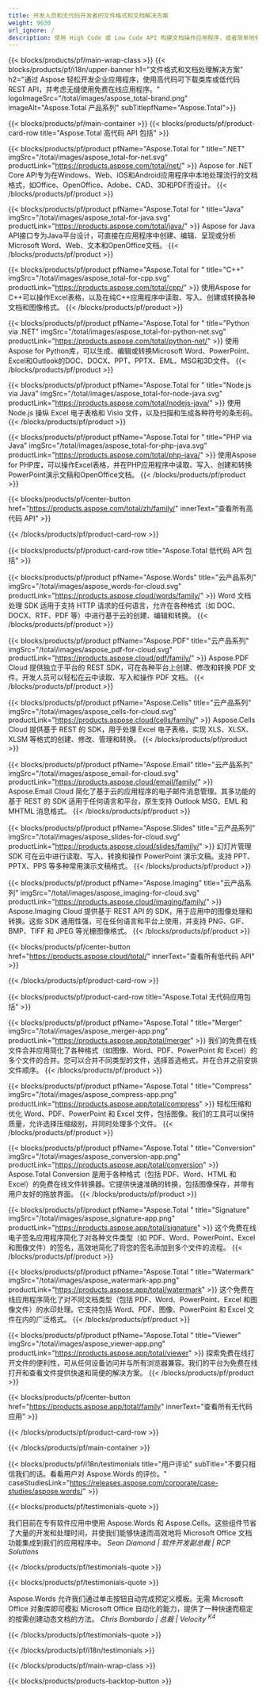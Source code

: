 ```yaml
---
title: 开发人员和无代码开发者的文件格式和文档解决方案
weight: 9630
url_ignore: /
description: 使用 High Code 或 Low Code API 构建文档操作应用程序，或者简单地使用跨平台应用程序查看、比较、检查或转换 100 多种文件格式。探索 Aspose，领先的文档处理 API 和软件解决方案提供商。
---
```


{{< blocks/products/pf/main-wrap-class >}}
{{< blocks/products/pf/i18n/upper-banner h1="文件格式和文档处理解决方案" h2="通过 Aspose 轻松开发企业应用程序，使用高代码可下载类库或低代码 REST API，并考虑无缝使用免费在线应用程序。" logoImageSrc="/total/images/aspose_total-brand.png" imageAlt="Aspose.Total 产品系列" subTitlepfName="Aspose.Total">}}

{{< blocks/products/pf/main-container >}}
{{< blocks/products/pf/product-card-row title="Aspose.Total 高代码 API 包括" >}}

{{< blocks/products/pf/product pfName="Aspose.Total for " title=".NET" imgSrc="/total/images/aspose_total-for-net.svg" productLink="https://products.aspose.com/total/net/" >}}
Aspose for .NET Core API专为在Windows、Web、iOS和Android应用程序中本地处理流行的文档格式，如Office、OpenOffice、Adobe、CAD、3D和PDF而设计。
{{< /blocks/products/pf/product >}}

{{< blocks/products/pf/product pfName="Aspose.Total for " title="Java" imgSrc="/total/images/aspose_total-for-java.svg" productLink="https://products.aspose.com/total/java/" >}}
Aspose for Java API接口专为Java平台设计，可直接在应用程序中创建、编辑、呈现或分析Microsoft Word、Web、文本和OpenOffice文档。
{{< /blocks/products/pf/product >}}

{{< blocks/products/pf/product pfName="Aspose.Total for " title="C++" imgSrc="/total/images/aspose_total-for-cpp.svg" productLink="https://products.aspose.com/total/cpp/" >}}
使用Aspose for C++可以操作Excel表格，以及在纯C++应用程序中读取、写入、创建或转换各种文档和图像格式。
{{< /blocks/products/pf/product >}}

{{< blocks/products/pf/product pfName="Aspose.Total for " title="Python via .NET" imgSrc="/total/images/aspose_total-for-python-net.svg" productLink="https://products.aspose.com/total/python-net/" >}}
使用Aspose for Python库，可以生成、编辑或转换Microsoft Word、PowerPoint、Excel和Outlook的DOC、DOCX、PPT、PPTX、EML、MSG和3D文件。
{{< /blocks/products/pf/product >}}

{{< blocks/products/pf/product pfName="Aspose.Total for " title="Node.js via Java" imgSrc="/total/images/aspose_total-for-node-java.svg" productLink="https://products.aspose.com/total/nodejs-java/" >}}
使用 Node.js 操纵 Excel 电子表格和 Visio 文件，以及扫描和生成各种符号的条形码。
{{< /blocks/products/pf/product >}}

{{< blocks/products/pf/product pfName="Aspose.Total for " title="PHP via Java" imgSrc="/total/images/aspose_total-for-php-java.svg" productLink="https://products.aspose.com/total/php-java/" >}}
使用Aspose for PHP库，可以操作Excel表格，并在PHP应用程序中读取、写入、创建和转换PowerPoint演示文稿和OpenOffice文档。
{{< /blocks/products/pf/product >}}

{{< blocks/products/pf/center-button href="https://products.aspose.com/total/zh/family/" innerText="查看所有高代码 API" >}}

{{< /blocks/products/pf/product-card-row >}}

{{< blocks/products/pf/product-card-row title="Aspose.Total 低代码 API 包括" >}}

{{< blocks/products/pf/product pfName="Aspose.Words" title="云产品系列" imgSrc="/total/images/aspose_words-for-cloud.svg" productLink="https://products.aspose.cloud/words/family/" >}}
Word 文档处理 SDK 适用于支持 HTTP 请求的任何语言，允许在各种格式（如 DOC、DOCX、RTF、PDF 等）中进行基于云的创建、编辑和转换。
{{< /blocks/products/pf/product >}}

{{< blocks/products/pf/product pfName="Aspose.PDF" title="云产品系列" imgSrc="/total/images/aspose_pdf-for-cloud.svg" productLink="https://products.aspose.cloud/pdf/family/" >}}
Aspose.PDF Cloud 提供独立于平台的 REST SDK，可在各种平台上创建、修改和转换 PDF 文件。开发人员可以轻松在云中读取、写入和操作 PDF 文档。
{{< /blocks/products/pf/product >}}

{{< blocks/products/pf/product pfName="Aspose.Cells" title="云产品系列" imgSrc="/total/images/aspose_cells-for-cloud.svg" productLink="https://products.aspose.cloud/cells/family/" >}}
Aspose.Cells Cloud 提供基于 REST 的 SDK，用于处理 Excel 电子表格，实现 XLS、XLSX、XLSM 等格式的创建、修改、管理和转换。
{{< /blocks/products/pf/product >}}

{{< blocks/products/pf/product pfName="Aspose.Email" title="云产品系列" imgSrc="/total/images/aspose_email-for-cloud.svg" productLink="https://products.aspose.cloud/email/family/" >}}
Aspose.Email Cloud 简化了基于云的应用程序的电子邮件消息管理。其多功能的基于 REST 的 SDK 适用于任何语言和平台，原生支持 Outlook MSG、EML 和 MHTML 消息格式。
{{< /blocks/products/pf/product >}}

{{< blocks/products/pf/product pfName="Aspose.Slides" title="云产品系列" imgSrc="/total/images/aspose_slides-for-cloud.svg" productLink="https://products.aspose.cloud/slides/family/" >}}
幻灯片管理 SDK 可在云中进行读取、写入、转换和操作 PowerPoint 演示文稿。支持 PPT、PPTX、PPS 等多种常用演示文稿格式。
{{< /blocks/products/pf/product >}}

{{< blocks/products/pf/product pfName="Aspose.Imaging" title="云产品系列" imgSrc="/total/images/aspose_imaging-for-cloud.svg" productLink="https://products.aspose.cloud/imaging/family/" >}}
Aspose.Imaging Cloud 提供基于 REST API 的 SDK，用于应用中的图像处理和转换。这些 SDK 通用性强，可在任何语言和平台上使用，并支持 PNG、GIF、BMP、TIFF 和 JPEG 等光栅图像格式。
{{< /blocks/products/pf/product >}}

{{< blocks/products/pf/center-button href="https://products.aspose.cloud/total/" innerText="查看所有低代码 API" >}}

{{< /blocks/products/pf/product-card-row >}}

{{< blocks/products/pf/product-card-row title="Aspose.Total 无代码应用包括" >}}

{{< blocks/products/pf/product pfName="Aspose.Total " title="Merger" imgSrc="/total/images/aspose_merger-app.png" productLink="https://products.aspose.app/total/merger" >}}
我们的免费在线文件合并应用简化了各种格式（如图像、Word、PDF、PowerPoint 和 Excel）的多个文件的合并。您可以合并不同类型的文件，选择首选格式，并在合并之前安排文件顺序。
{{< /blocks/products/pf/product >}}

{{< blocks/products/pf/product pfName="Aspose.Total " title="Compress" imgSrc="/total/images/aspose_compress-app.png" productLink="https://products.aspose.app/total/compress" >}}
轻松压缩和优化 Word、PDF、PowerPoint 和 Excel 文件，包括图像。我们的工具可以保持质量，允许选择压缩级别，并同时处理多个文件。
{{< /blocks/products/pf/product >}}

{{< blocks/products/pf/product pfName="Aspose.Total " title="Conversion" imgSrc="/total/images/aspose_conversion-app.png" productLink="https://products.aspose.app/total/conversion" >}}
Aspose.Total Conversion 是用于各种格式（包括 PDF、Word、HTML 和 Excel）的免费在线文件转换器。它提供快速准确的转换，包括图像保存，并带有用户友好的拖放界面。
{{< /blocks/products/pf/product >}}

{{< blocks/products/pf/product pfName="Aspose.Total " title="Signature" imgSrc="/total/images/aspose_signature-app.png" productLink="https://products.aspose.app/total/signature" >}}
这个免费在线电子签名应用程序简化了对各种文件类型（如 PDF、Word、PowerPoint、Excel 和图像文件）的签名，高效地简化了将您的签名添加到多个文件的流程。
{{< /blocks/products/pf/product >}}

{{< blocks/products/pf/product pfName="Aspose.Total " title="Watermark" imgSrc="/total/images/aspose_watermark-app.png" productLink="https://products.aspose.app/total/watermark" >}}
这个免费在线应用程序简化了对不同文档类型（包括 PDF、Word、PowerPoint、Excel 和图像文件）的水印处理。它支持包括 Word、PDF、图像、PowerPoint 和 Excel 文件在内的广泛格式。
{{< /blocks/products/pf/product >}}

{{< blocks/products/pf/product pfName="Aspose.Total " title="Viewer" imgSrc="/total/images/aspose_viewer-app.png" productLink="https://products.aspose.app/total/viewer" >}}
探索免费在线打开文件的便利性，可从任何设备访问并与所有浏览器兼容。我们的平台为免费在线打开和查看文件提供快速和简便的解决方案。
{{< /blocks/products/pf/product >}}

{{< blocks/products/pf/center-button href="https://products.aspose.app/total/family" innerText="查看所有无代码应用" >}}

{{< /blocks/products/pf/product-card-row >}}

{{< /blocks/products/pf/main-container >}}

{{< blocks/products/pf/i18n/testimonials title="用户评论" subTitle="不要只相信我们的话。看看用户对 Aspose.Words 的评价。" caseStudiesLink="https://releases.aspose.com/corporate/case-studies/aspose.words/" >}}

{{< blocks/products/pf/testimonials-quote >}}
<p class="first">
我们目前在专有软件应用中使用 Aspose.Words 和 Aspose.Cells。这些组件节省了大量的开发和处理时间，并使我们能够快速而高效地将 Microsoft Office 文档功能集成到我们的应用程序中。
<em>
  Sean Diamond | 软件开发副总裁 | RCP Solutions
</em>
</p>

{{< /blocks/products/pf/testimonials-quote >}}

{{< blocks/products/pf/testimonials-quote >}}
<p class="second">
Aspose.Words 允许我们通过单击按钮自动完成预定义模板。无需 Microsoft Office 对象库即可模拟 Microsoft Office 自动化的能力，提供了一种快速而稳定的按需创建动态文档的方法。
<em>
  Chris Bombardo | 总裁 | Velocity
  <sup>
   K4
  </sup>
</em>
</p>


{{< /blocks/products/pf/testimonials-quote >}}

{{< /blocks/products/pf/i18n/testimonials >}}

{{< /blocks/products/pf/main-wrap-class >}}

{{< blocks/products/products-backtop-button >}}
